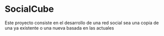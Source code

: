 # SocialCube

Este proyecto consiste en el desarrollo de una red social sea una copia de una ya existente o una nueva basada en las actuales

